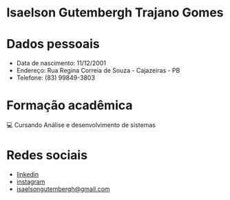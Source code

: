 # Isaelson Gutembergh Trajano Gomes 
# Dados pessoais
* Data de nascimento: 11/12/2001
* Endereço: Rua Regina Correia de Souza - Cajazeiras - PB
* Telefone: (83) 99849-3803
# Formação acadêmica 
💻 Cursando Análise e desenvolvimento de sistemas
# Redes sociais 
* [linkedin](https://www.linkedin.com/in/isaelson-gutembergh-40a3861a6/)  
* [instagram](https://www.instagram.com/isaelson_g/)
* isaelsongutembergh@gmail.com
